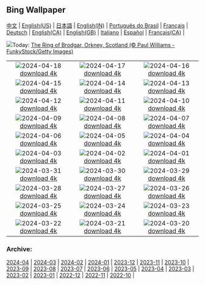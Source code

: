## Bing Wallpaper
[中文](README.md) |                     [English(US)](en-US.md) |                     [日本語](ja-JP.md) |                     [English(IN)](en-IN.md) |                     [Português do Brasil](pt-BR.md) |                     [Français](fr-FR.md) |                     [Deutsch](de-DE.md) |                     [English(CA)](en-CA.md) |                     [English(GB)](en-GB.md) |                     [Italiano](it-IT.md) |                     [Español](es-ES.md) |                     [Français(CA)](fr-CA.md) |                    

![](https://www.bing.com/th?id=OHR.OrkneyStones_EN-IN7374836671_UHD.jpg&w=1000)Today: [The Ring of Brodgar, Orkney, Scotland (© Paul Williams - FunkyStock/Getty Images)](https://www.bing.com/th?id=OHR.OrkneyStones_EN-IN7374836671_UHD.jpg)

|      |      |      |
| :----: | :----: | :----: |
|![](https://www.bing.com/th?id=OHR.AvilaSpain_EN-IN0356835550_UHD.jpg&pid=hp&w=384&h=216&rs=1&c=4)2024-04-18 [download 4k](https://www.bing.com/th?id=OHR.AvilaSpain_EN-IN0356835550_UHD.jpg)|![](https://www.bing.com/th?id=OHR.RamaNavami_EN-IN9596495490_UHD.jpg&pid=hp&w=384&h=216&rs=1&c=4)2024-04-17 [download 4k](https://www.bing.com/th?id=OHR.RamaNavami_EN-IN9596495490_UHD.jpg)|![](https://www.bing.com/th?id=OHR.UnionSquareNYC_EN-IN8922742719_UHD.jpg&pid=hp&w=384&h=216&rs=1&c=4)2024-04-16 [download 4k](https://www.bing.com/th?id=OHR.UnionSquareNYC_EN-IN8922742719_UHD.jpg)|
|![](https://www.bing.com/th?id=OHR.RedBallBelgium_EN-IN8566227276_UHD.jpg&pid=hp&w=384&h=216&rs=1&c=4)2024-04-15 [download 4k](https://www.bing.com/th?id=OHR.RedBallBelgium_EN-IN8566227276_UHD.jpg)|![](https://www.bing.com/th?id=OHR.BowlingBallCali_EN-IN9555671935_UHD.jpg&pid=hp&w=384&h=216&rs=1&c=4)2024-04-14 [download 4k](https://www.bing.com/th?id=OHR.BowlingBallCali_EN-IN9555671935_UHD.jpg)|![](https://www.bing.com/th?id=OHR.SpringApple_EN-IN6919337165_UHD.jpg&pid=hp&w=384&h=216&rs=1&c=4)2024-04-13 [download 4k](https://www.bing.com/th?id=OHR.SpringApple_EN-IN6919337165_UHD.jpg)|
|![](https://www.bing.com/th?id=OHR.SunsetArchesNP_EN-IN6303798919_UHD.jpg&pid=hp&w=384&h=216&rs=1&c=4)2024-04-12 [download 4k](https://www.bing.com/th?id=OHR.SunsetArchesNP_EN-IN6303798919_UHD.jpg)|![](https://www.bing.com/th?id=OHR.EidPrayers_EN-IN0060751560_UHD.jpg&pid=hp&w=384&h=216&rs=1&c=4)2024-04-11 [download 4k](https://www.bing.com/th?id=OHR.EidPrayers_EN-IN0060751560_UHD.jpg)|![](https://www.bing.com/th?id=OHR.DragonWaterfall_EN-IN9973868102_UHD.jpg&pid=hp&w=384&h=216&rs=1&c=4)2024-04-10 [download 4k](https://www.bing.com/th?id=OHR.DragonWaterfall_EN-IN9973868102_UHD.jpg)|
|![](https://www.bing.com/th?id=OHR.SpringCub_EN-IN5365120354_UHD.jpg&pid=hp&w=384&h=216&rs=1&c=4)2024-04-09 [download 4k](https://www.bing.com/th?id=OHR.SpringCub_EN-IN5365120354_UHD.jpg)|![](https://www.bing.com/th?id=OHR.OwlSiblings_EN-IN5156349531_UHD.jpg&pid=hp&w=384&h=216&rs=1&c=4)2024-04-08 [download 4k](https://www.bing.com/th?id=OHR.OwlSiblings_EN-IN5156349531_UHD.jpg)|![](https://www.bing.com/th?id=OHR.BeaverDenali_EN-IN4459281854_UHD.jpg&pid=hp&w=384&h=216&rs=1&c=4)2024-04-07 [download 4k](https://www.bing.com/th?id=OHR.BeaverDenali_EN-IN4459281854_UHD.jpg)|
|![](https://www.bing.com/th?id=OHR.JapanHimeji_EN-IN7756531371_UHD.jpg&pid=hp&w=384&h=216&rs=1&c=4)2024-04-06 [download 4k](https://www.bing.com/th?id=OHR.JapanHimeji_EN-IN7756531371_UHD.jpg)|![](https://www.bing.com/th?id=OHR.BahamasSpace_EN-IN3761019154_UHD.jpg&pid=hp&w=384&h=216&rs=1&c=4)2024-04-05 [download 4k](https://www.bing.com/th?id=OHR.BahamasSpace_EN-IN3761019154_UHD.jpg)|![](https://www.bing.com/th?id=OHR.AntelopeBotswana_EN-IN7984191548_UHD.jpg&pid=hp&w=384&h=216&rs=1&c=4)2024-04-04 [download 4k](https://www.bing.com/th?id=OHR.AntelopeBotswana_EN-IN7984191548_UHD.jpg)|
|![](https://www.bing.com/th?id=OHR.TeaPlantation_EN-IN7563100977_UHD.jpg&pid=hp&w=384&h=216&rs=1&c=4)2024-04-03 [download 4k](https://www.bing.com/th?id=OHR.TeaPlantation_EN-IN7563100977_UHD.jpg)|![](https://www.bing.com/th?id=OHR.JutlandSpring_EN-IN7251097604_UHD.jpg&pid=hp&w=384&h=216&rs=1&c=4)2024-04-02 [download 4k](https://www.bing.com/th?id=OHR.JutlandSpring_EN-IN7251097604_UHD.jpg)|![](https://www.bing.com/th?id=OHR.PalazzoFarnese_EN-IN6555201202_UHD.jpg&pid=hp&w=384&h=216&rs=1&c=4)2024-04-01 [download 4k](https://www.bing.com/th?id=OHR.PalazzoFarnese_EN-IN6555201202_UHD.jpg)|
|![](https://www.bing.com/th?id=OHR.HungarianEggs_EN-IN6319733019_UHD.jpg&pid=hp&w=384&h=216&rs=1&c=4)2024-03-31 [download 4k](https://www.bing.com/th?id=OHR.HungarianEggs_EN-IN6319733019_UHD.jpg)|![](https://www.bing.com/th?id=OHR.SleepySloth_EN-IN4281443663_UHD.jpg&pid=hp&w=384&h=216&rs=1&c=4)2024-03-30 [download 4k](https://www.bing.com/th?id=OHR.SleepySloth_EN-IN4281443663_UHD.jpg)|![](https://www.bing.com/th?id=OHR.SouthStackLight_EN-IN3270278933_UHD.jpg&pid=hp&w=384&h=216&rs=1&c=4)2024-03-29 [download 4k](https://www.bing.com/th?id=OHR.SouthStackLight_EN-IN3270278933_UHD.jpg)|
|![](https://www.bing.com/th?id=OHR.ShanghaiBlossoms_EN-IN2648888544_UHD.jpg&pid=hp&w=384&h=216&rs=1&c=4)2024-03-28 [download 4k](https://www.bing.com/th?id=OHR.ShanghaiBlossoms_EN-IN2648888544_UHD.jpg)|![](https://www.bing.com/th?id=OHR.AmerFortJaipur_EN-IN2082526909_UHD.jpg&pid=hp&w=384&h=216&rs=1&c=4)2024-03-27 [download 4k](https://www.bing.com/th?id=OHR.AmerFortJaipur_EN-IN2082526909_UHD.jpg)|![](https://www.bing.com/th?id=OHR.HangRaiVietnam_EN-IN1740946404_UHD.jpg&pid=hp&w=384&h=216&rs=1&c=4)2024-03-26 [download 4k](https://www.bing.com/th?id=OHR.HangRaiVietnam_EN-IN1740946404_UHD.jpg)|
|![](https://www.bing.com/th?id=OHR.ColorfulHoli_EN-IN1408702608_UHD.jpg&pid=hp&w=384&h=216&rs=1&c=4)2024-03-25 [download 4k](https://www.bing.com/th?id=OHR.ColorfulHoli_EN-IN1408702608_UHD.jpg)|![](https://www.bing.com/th?id=OHR.WhiteEyes_EN-IN1161324930_UHD.jpg&pid=hp&w=384&h=216&rs=1&c=4)2024-03-24 [download 4k](https://www.bing.com/th?id=OHR.WhiteEyes_EN-IN1161324930_UHD.jpg)|![](https://www.bing.com/th?id=OHR.AmazonClouds_EN-IN0715787319_UHD.jpg&pid=hp&w=384&h=216&rs=1&c=4)2024-03-23 [download 4k](https://www.bing.com/th?id=OHR.AmazonClouds_EN-IN0715787319_UHD.jpg)|
|![](https://www.bing.com/th?id=OHR.WaikatoWater_EN-IN0496434558_UHD.jpg&pid=hp&w=384&h=216&rs=1&c=4)2024-03-22 [download 4k](https://www.bing.com/th?id=OHR.WaikatoWater_EN-IN0496434558_UHD.jpg)|![](https://www.bing.com/th?id=OHR.BwindiNationalForest_EN-IN2480914473_UHD.jpg&pid=hp&w=384&h=216&rs=1&c=4)2024-03-21 [download 4k](https://www.bing.com/th?id=OHR.BwindiNationalForest_EN-IN2480914473_UHD.jpg)|![](https://www.bing.com/th?id=OHR.SpringCaveDale_EN-IN2419088160_UHD.jpg&pid=hp&w=384&h=216&rs=1&c=4)2024-03-20 [download 4k](https://www.bing.com/th?id=OHR.SpringCaveDale_EN-IN2419088160_UHD.jpg)|


### Archive:
[2024-04](archive/en-IN/202404/README.md) | [2024-03](archive/en-IN/202403/README.md) | [2024-02](archive/en-IN/202402/README.md) | [2024-01](archive/en-IN/202401/README.md) | [2023-12](archive/en-IN/202312/README.md) | [2023-11](archive/en-IN/202311/README.md) | [2023-10](archive/en-IN/202310/README.md) | [2023-09](archive/en-IN/202309/README.md) | [2023-08](archive/en-IN/202308/README.md) | [2023-07](archive/en-IN/202307/README.md) | [2023-06](archive/en-IN/202306/README.md) | [2023-05](archive/en-IN/202305/README.md) | [2023-04](archive/en-IN/202304/README.md) | [2023-03](archive/en-IN/202303/README.md) | [2023-02](archive/en-IN/202302/README.md) | [2023-01](archive/en-IN/202301/README.md) | [2022-12](archive/en-IN/202212/README.md) | [2022-11](archive/en-IN/202211/README.md) | [2022-10](archive/en-IN/202210/README.md) | 